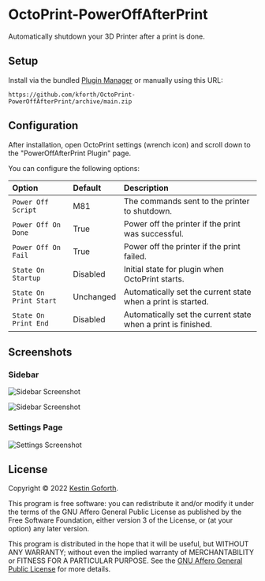 # OctoPrint-PowerOffAfterPrint

Automatically shutdown your 3D Printer after a print is done.

## Setup

Install via the bundled [Plugin Manager](https://docs.octoprint.org/en/master/bundledplugins/pluginmanager.html)
or manually using this URL:

`https://github.com/kforth/OctoPrint-PowerOffAfterPrint/archive/main.zip`

## Configuration

After installation, open OctoPrint settings (wrench icon) and scroll down to the "PowerOffAfterPrint Plugin" page.

You can configure the following options:

| Option | Default | Description |
|:-------|:--------|:------------|
|`Power Off Script`| M81 | The commands sent to the printer to shutdown. |
|`Power Off On Done`| True | Power off the printer if the print was successful. |
|`Power Off On Fail`| True | Power off the printer if the print failed. |
|`State On Startup`| Disabled | Initial state for plugin when OctoPrint starts. |
|`State On Print Start`| Unchanged | Automatically set the current state when a print is started. |
|`State On Print End`| Disabled | Automatically set the current state when a print is finished. |

## Screenshots

### Sidebar
![Sidebar Screenshot](https://raw.githubusercontent.com/kForth/plugins.octoprint.org/register/poweroffafterprint/assets/img/plugins/poweroffafterprint/sidebar_enabled.png)

![Sidebar Screenshot](https://raw.githubusercontent.com/kForth/plugins.octoprint.org/register/poweroffafterprint/assets/img/plugins/poweroffafterprint/sidebar_disabled.png)

### Settings Page
![Settings Screenshot](https://raw.githubusercontent.com/kForth/plugins.octoprint.org/register/poweroffafterprint/assets/img/plugins/poweroffafterprint/settings.png)

## License

Copyright © 2022 [Kestin Goforth](https://github.com/kforth/).

This program is free software: you can redistribute it and/or modify it under the terms of the GNU Affero General Public License as published by the Free Software Foundation, either version 3 of the License, or (at your option) any later version.

This program is distributed in the hope that it will be useful, but WITHOUT ANY WARRANTY; without even the implied warranty of MERCHANTABILITY or FITNESS FOR A PARTICULAR PURPOSE.  See the [GNU Affero General Public License](https://www.gnu.org/licenses/agpl-3.0.en.html) for more details.
